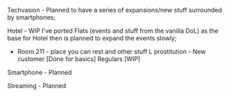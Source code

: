 Techvasion - Planned to have a series of expansions/new stuff surrounded by smartphones;

Hotel - WIP
I've ported Flats (events and stuff from the vanilla DoL) as the base for Hotel then is planned to expand the events slowly;
- Room 211 - place you can rest and other stuff
    L prostitution - New customer [Done for basics] Regulars [WIP] 

Smartphone - Planned

Streaming - Planned